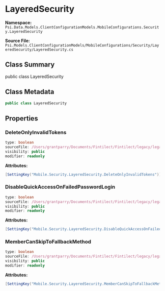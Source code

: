 # LayeredSecurity

**Namespace:** `Psi.Data.Models.ClientConfigurationModels.MobileConfigurations.Security.LayeredSecurity`

**Source File:** `Psi.Models.ClientConfigurationModels/MobileConfigurations/Security/LayeredSecurity/LayeredSecurity.cs`

## Class Summary

public class LayeredSecurity

## Class Metadata

```typescript
public class LayeredSecurity
```

## Properties

### DeleteOnlyInvalidTokens

```typescript
type: boolean
sourceFile: /Users/grantparry/Documents/Fintilect/Fintilect/legacy/legacy-apis/Psi.Models.ClientConfigurationModels/MobileConfigurations/Security/LayeredSecurity/LayeredSecurity.cs
visibility: public
modifier: readonly
```

**Attributes:**
```csharp
[SettingKey("Mobile.Security.LayeredSecurity.DeleteOnlyInvalidTokens")]
```

### DisableQuickAccessOnFailedPasswordLogin

```typescript
type: boolean
sourceFile: /Users/grantparry/Documents/Fintilect/Fintilect/legacy/legacy-apis/Psi.Models.ClientConfigurationModels/MobileConfigurations/Security/LayeredSecurity/LayeredSecurity.cs
visibility: public
modifier: readonly
```

**Attributes:**
```csharp
[SettingKey("Mobile.Security.LayeredSecurity.DisableQuickAccessOnFailedPasswordLogin")]
```

### MemberCanSkipToFallbackMethod

```typescript
type: boolean
sourceFile: /Users/grantparry/Documents/Fintilect/Fintilect/legacy/legacy-apis/Psi.Models.ClientConfigurationModels/MobileConfigurations/Security/LayeredSecurity/LayeredSecurity.cs
visibility: public
modifier: readonly
```

**Attributes:**
```csharp
[SettingKey("Mobile.Security.LayeredSecurity.MemberCanSkipToFallbackMethod")]
```
